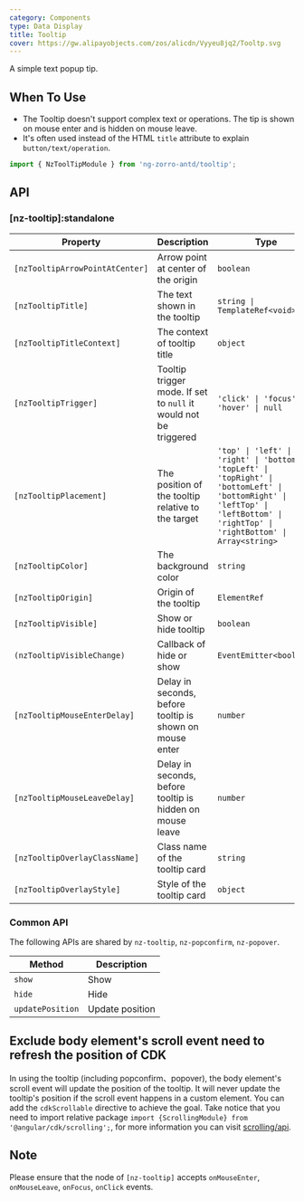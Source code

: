 ```yaml
---
category: Components
type: Data Display
title: Tooltip
cover: https://gw.alipayobjects.com/zos/alicdn/Vyyeu8jq2/Tooltp.svg
---
```


A simple text popup tip.

## When To Use

- The Tooltip doesn't support complex text or operations. The tip is shown on mouse enter and is hidden on mouse leave.
- It's often used instead of the HTML `title` attribute to explain `button/text/operation`.

```ts
import { NzToolTipModule } from 'ng-zorro-antd/tooltip';
```

## API

### [nz-tooltip]:standalone

| Property                        | Description                                                      | Type                                                                                                                                                                              | Default   |
| ------------------------------- | ---------------------------------------------------------------- | --------------------------------------------------------------------------------------------------------------------------------------------------------------------------------- | --------- |
| `[nzTooltipArrowPointAtCenter]` | Arrow point at center of the origin                              | `boolean`                                                                                                                                                                         | `false`   |
| `[nzTooltipTitle]`              | The text shown in the tooltip                                    | `string \| TemplateRef<void>`                                                                                                                                                     | -         |
| `[nzTooltipTitleContext]`       | The context of tooltip title                                     | `object`                                                                                                                                                                          | -         |
| `[nzTooltipTrigger]`            | Tooltip trigger mode. If set to `null` it would not be triggered | `'click' \| 'focus' \| 'hover' \| null`                                                                                                                                           | `'hover'` |
| `[nzTooltipPlacement]`          | The position of the tooltip relative to the target               | `'top' \| 'left' \| 'right' \| 'bottom' \| 'topLeft' \| 'topRight' \| 'bottomLeft' \| 'bottomRight' \| 'leftTop' \| 'leftBottom' \| 'rightTop' \| 'rightBottom' \| Array<string>` | `'top'`   |
| `[nzTooltipColor]`              | The background color                                             | `string`                                                                                                                                                                          | -         |
| `[nzTooltipOrigin]`             | Origin of the tooltip                                            | `ElementRef`                                                                                                                                                                      | -         |
| `[nzTooltipVisible]`            | Show or hide tooltip                                             | `boolean`                                                                                                                                                                         | `false`   |
| `(nzTooltipVisibleChange)`      | Callback of hide or show                                         | `EventEmitter<boolean>`                                                                                                                                                           | -         |
| `[nzTooltipMouseEnterDelay]`    | Delay in seconds, before tooltip is shown on mouse enter         | `number`                                                                                                                                                                          | `0.15`    |
| `[nzTooltipMouseLeaveDelay]`    | Delay in seconds, before tooltip is hidden on mouse leave        | `number`                                                                                                                                                                          | `0.1`     |
| `[nzTooltipOverlayClassName]`   | Class name of the tooltip card                                   | `string`                                                                                                                                                                          | -         |
| `[nzTooltipOverlayStyle]`       | Style of the tooltip card                                        | `object`                                                                                                                                                                          | -         |

### Common API

The following APIs are shared by `nz-tooltip`, `nz-popconfirm`, `nz-popover`.

| Method           | Description     |
| ---------------- | --------------- |
| `show`           | Show            |
| `hide`           | Hide            |
| `updatePosition` | Update position |

## Exclude body element's scroll event need to refresh the position of CDK

In using the tooltip (including popconfirm、popover), the body element's scroll event will update the position of the tooltip. It will never update the tooltip's position if the scroll event happens in a custom element. You can add the `cdkScrollable` directive to achieve the goal. Take notice that you need to import relative package `import {ScrollingModule} from '@angular/cdk/scrolling';`, for more information you can visit [scrolling/api](https://material.angular.io/cdk/scrolling/api).

## Note

Please ensure that the node of `[nz-tooltip]` accepts `onMouseEnter`, `onMouseLeave`, `onFocus`, `onClick` events.

